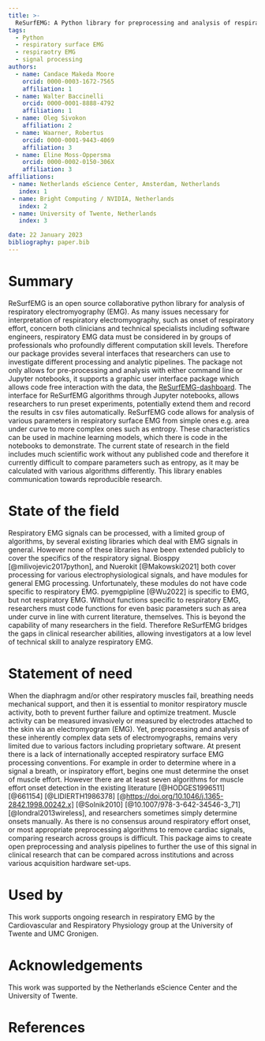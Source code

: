 ```yaml
---
title: >-
  ReSurfEMG: A Python library for preprocessing and analysis of respiratory EMG.
tags:
  - Python
  - respiratory surface EMG
  - respiraotry EMG
  - signal processing
authors:
  - name: Candace Makeda Moore
    orcid: 0000-0003-1672-7565
    affiliation: 1
  - name: Walter Baccinelli
    orcid: 0000-0001-8888-4792
    affiliation: 1
  - name: Oleg Sivokon
    affiliation: 2
  - name: Waarner, Robertus
    orcid: 0000-0001-9443-4069
    affiliation: 3
  - name: Eline Moss-Oppersma
    orcid: 0000-0002-0150-306X
    affiliation: 3
affiliations:
 - name: Netherlands eScience Center, Amsterdam, Netherlands
   index: 1
 - name: Bright Computing / NVIDIA, Netherlands
   index: 2
 - name: University of Twente, Netherlands
   index: 3

date: 22 January 2023
bibliography: paper.bib
---
```


# Summary


ReSurfEMG is an open source collaborative python library for analysis of respiratory electromyography (EMG).
 As many issues necessary for interpretation of respiratory electromyography, such as onset of respiratory effort, concern both clinicians and technical specialists including software engineers, respiratory EMG data must be considered in by groups of professionals who profoundly different computation skill levels. Therefore our package provides several interfaces that researchers can use to investigate different processing and analytic pipelines. The package not only allows for pre-processing and analysis with either command line or Jupyter notebooks, it supports a graphic user interface package which allows code free interaction with the data, the [ReSurfEMG-dashboard](https://github.com/ReSurfEMG/ReSurfEMG-dashboard). The interface for ReSurfEMG algorithms through Jupyter notebooks, allows researchers to run preset experiments, potentially extend them and record the results in csv files automatically.
ReSurfEMG code allows for analysis of various parameters in respiratory surface EMG from simple ones e.g. area under curve to more complex ones such as entropy. These characteristics can be used in machine learning models, which there is code in the notebooks to demonstrate. The current state of research in the field includes much scientific work without any published code and therefore it currently difficult to compare parameters such as entropy, as it may be calculated with various algorithms differently. This library enables communication towards reproducible research. 


# State of the field

Respiratory EMG signals can be processed, with a limited group of algorithms, by several existing libraries which deal with EMG signals in general. However none of these libraries have been extended publicly to cover the specifics of the respiratory signal. Biosppy [@milivojevic2017python], and Nuerokit [@Makowski2021] both cover processing for various electrophysiological signals, and have modules for general EMG processing. Unfortunately, these modules do not have code specific to respiratory EMG. pyemgpipline [@Wu2022] is specific to EMG, but not respiratory EMG. Without functions specific to respiratory EMG, researchers must code functions for even basic parameters such as area under curve in line with current literature, themselves. This is beyond the capability of many researchers in the field. Therefore ReSurfEMG bridges the gaps in clinical researcher abilities, allowing investigators at a low level of technical skill to analyze respiratory EMG.  


# Statement of need
When the diaphragm and/or other respiratory muscles fail, breathing needs mechanical support, and then it is essential to monitor respiratory muscle activity, both to prevent further failure and optimize treatment. Muscle activity can be measured invasively or measured by electrodes attached to the skin via an electromyogram (EMG). Yet, preprocessing and analysis of these inherently complex data sets of electromyographs, remains very limited due to various factors including proprietary software.
 At present there is a lack of internationally accepted respiratory surface EMG processing conventions. For example in order to determine where in a signal a breath, or inspiratory effort, begins one must determine the onset of muscle effort. However there are at least seven algorithms for muscle effort onset detection in the existing literature  [@HODGES1996511] [@661154] [@LIDIERTH1986378] [@https://doi.org/10.1046/j.1365-2842.1998.00242.x] [@Solnik2010] [@10.1007/978-3-642-34546-3_71] [@londral2013wireless], and researchers sometimes simply determine onsets manually. As there is no consensus around respiratory effort onset, or most appropriate preprocessing algorithms to remove cardiac signals, comparing research across groups is difficult. 
 This package aims to create open preprocessing and analysis pipelines to further the use of this signal in clinical research that can be compared across institutions and across various acquisition hardware set-ups.  

# Used by

This work supports ongoing research in respiratory EMG by the Cardiovascular and Respiratory Physiology group at the University of Twente and UMC Gronigen. 

# Acknowledgements

This work was supported by the Netherlands eScience Center and the University of Twente.

# References
